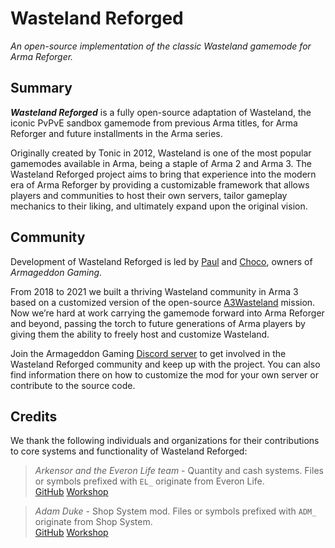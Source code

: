 # Wasteland Reforged

_An open-source implementation of the classic Wasteland gamemode for Arma Reforger._

## Summary

_**Wasteland Reforged**_ is a fully open-source adaptation of Wasteland, the iconic PvPvE sandbox gamemode from previous Arma titles, for Arma Reforger and future installments in the Arma series.

Originally created by Tonic in 2012, Wasteland is one of the most popular gamemodes available in Arma, being a staple of Arma 2 and Arma 3. The Wasteland Reforged project aims to bring that experience into the modern era of Arma Reforger by providing a customizable framework that allows players and communities to host their own servers, tailor gameplay mechanics to their liking, and ultimately expand upon the original vision.

## Community

Development of Wasteland Reforged is led by [Paul](https://github.com/paul2kandrews) and [Choco](https://github.com/echurchill1), owners of _Armageddon Gaming_.  

From 2018 to 2021 we built a thriving Wasteland community in Arma 3 based on a customized version of the open-source [A3Wasteland](http://a3wasteland.com/) mission. Now we’re hard at work carrying the gamemode forward into Arma Reforger and beyond, passing the torch to future generations of Arma players by giving them the ability to freely host and customize Wasteland.

Join the Armageddon Gaming [Discord server](https://discord.gg/6taFAJP) to get involved in the Wasteland Reforged community and keep up with the project. You can also find information there on how to customize the mod for your own server or contribute to the source code.

## Credits

We thank the following individuals and organizations for their contributions to core systems and functionality of Wasteland Reforged:

> _Arkensor and the Everon Life team_ - Quantity and cash systems. Files or symbols prefixed with `EL_` originate from Everon Life.  
> [GitHub](https://github.com/EveronLife/EveronLife) [Workshop](https://reforger.armaplatform.com/workshop/59636E668EA37AD7-EveronLife)  

> _Adam Duke_ - Shop System mod. Files or symbols prefixed with `ADM_` originate from Shop System.  
> [GitHub](https://github.com/ekudmada/Reforger-Shop-System) [Workshop](https://reforger.armaplatform.com/workshop/5D2D1436D1FA5A13-ShopSystem) 
